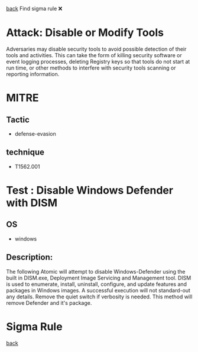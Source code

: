 
[back](../index.md)
Find sigma rule :x: 

# Attack: Disable or Modify Tools 

Adversaries may disable security tools to avoid possible detection of their tools and activities. This can take the form of killing security software or event logging processes, deleting Registry keys so that tools do not start at run time, or other methods to interfere with security tools scanning or reporting information.

# MITRE
## Tactic
  - defense-evasion


## technique
  - T1562.001


# Test : Disable Windows Defender with DISM
## OS
  - windows


## Description:
The following Atomic will attempt to disable Windows-Defender using the built in DISM.exe, Deployment Image Servicing and Management tool. 
DISM is used to enumerate, install, uninstall, configure, and update features and packages in Windows images.
A successful execution will not standard-out any details. Remove the quiet switch if verbosity is needed.
This method will remove Defender and it's package.


# Sigma Rule


[back](../index.md)
